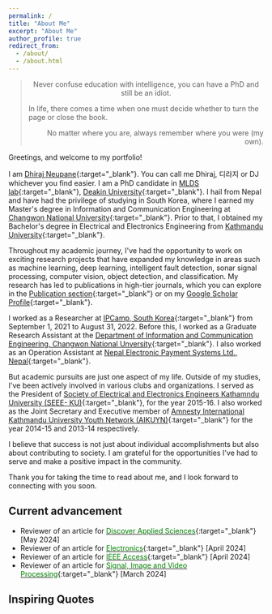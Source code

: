 ```yaml
---
permalink: /
title: "About Me"
excerpt: "About Me"
author_profile: true
redirect_from: 
  - /about/
  - /about.html
---
```


> <p style='text-align: center;'>  Never confuse education with intelligence, you can have a PhD and still be an idiot.</p>
> <p style='text-align: left;'> In life, there comes a time when one must decide whether to turn the page or close the book. </p>
> <p style='text-align: right;'> No matter where you are, always remember where you were (my own). </p>
<!-- > <p style='text-align: right;'> I disapprove of what You say, but I will defend to the death your right to say it.</p> -->

Greetings, and welcome to my portfolio!

I am [Dhiraj Neupane](https://g.co/kgs/DLknVq){:target="_blank"}. You can call me Dhiraj, 디라지 or DJ whichever you find easier. I am a PhD candidate in [MLDS lab](https://deakin-mlds.github.io/index.html){:target="_blank"}, [Deakin University](https://www.deakin.edu.au/about-deakin/people/dhiraj-neupane){:target="_blank"}. I hail from Nepal and have had the privilege of studying in South Korea, where I earned my Master's degree in Information and Communication Engineering at [Changwon National University](https://www.changwon.ac.kr/eng/main.do){:target="_blank"}. Prior to that, I obtained my Bachelor's degree in Electrical and Electronics Engineering from [Kathmandu University](https://ku.edu.np/){:target="_blank"}. 

Throughout my academic journey, I've had the opportunity to work on exciting research projects that have expanded my knowledge in areas such as machine learning, deep learning, intelligent fault detection, sonar signal processing, computer vision, object detection, and classification. My research has led to publications in high-tier journals, which you can explore in the [Publication section](https://www.dhirajneupane.com.np/publications/){:target="_blank"} or on my [Google Scholar Profile](https://scholar.google.com/citations?user=KtSkA68AAAAJ&hl=en){:target="_blank"}.

I worked as a Researcher at [IPCamp, South Korea](http://www.ipcamp.co.kr){:target="_blank"} from September 1, 2021 to August 31, 2022. Before this, I worked as a Graduate Research Assistant at the [Department of Information and Communication Engineering, Changwon National Unversity](https://www.changwon.ac.kr/eng/cm/cntnts/cntntsView.do?mi=11228&cntntsId=4240){:target="_blank"}. I also worked as an Operation Assistant at [Nepal Electronic Payment Systems Ltd., Nepal](https://neps.com.np/){:target="_blank"}.

But academic pursuits are just one aspect of my life. Outside of my studies, I've been actively involved in various clubs and organizations. I served as the President of [Society of Electrical and Electronics Engineers Kathamndu University (SEEE- KU)](http://seee.ku.edu.np/board-members-2015-16/){:target="_blank"}, for the year 2015-16. I  also worked as the Joint Secretary and Executive member of [Amnesty International Kathmandu University Youth Network (AIKUYN)](https://www.facebook.com/aikuyn/){:target="_blank"} for the year 2014-15 and 2013-14 respectively.

I believe that success is not just about individual accomplishments but also about contributing to society. I am grateful for the opportunities I've had to serve and make a positive impact in the community.

Thank you for taking the time to read about me, and I look forward to connecting with you soon.

## Current advancement
* Reviewer of an article for [<span style="color:green">Discover Applied Sciences</span>](https://link.springer.com/journal/42452){:target="_blank"} [May 2024]
* Reviewer of an article for [<span style="color:green">Electronics</span>](https://www.mdpi.com/journal/electronics/about){:target="_blank"} [April 2024]
* Reviewer of an article for [<span style="color:green">IEEE Access</span>](https://ieeeaccess.ieee.org/){:target="_blank"} [April 2024]
* Reviewer of an article for [<span style="color:green">Signal, Image and Video Processing</span>](https://link.springer.com/journal/11760){:target="_blank"} [March 2024]

## Inspiring Quotes

